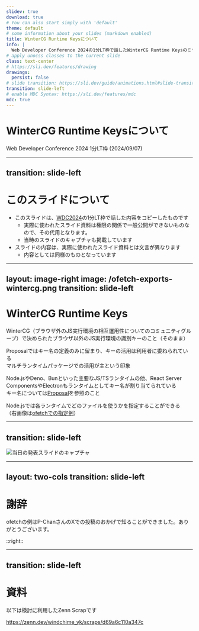 ```yaml
---
slidev: true
download: true
# You can also start simply with 'default'
theme: default
# some information about your slides (markdown enabled)
title: WinterCG Runtime Keysについて
info: |
  Web Developer Conference 2024の1分LT枠で話したWinterCG Runtime Keysのミラースライドです。
# apply unocss classes to the current slide
class: text-center
# https://sli.dev/features/drawing
drawings:
  persist: false
# slide transition: https://sli.dev/guide/animations.html#slide-transitions
transition: slide-left
# enable MDC Syntax: https://sli.dev/features/mdc
mdc: true
---
```


# WinterCG Runtime Keysについて
Web Developer Conference 2024 1分LT枠 (2024/09/07)


---
transition: slide-left
---

# このスライドについて
- このスライドは、[WDC2024](https://web-study.connpass.com/event/321711/)の1分LT枠で話した内容をコピーしたものです
  - 実際に使われたスライド資料は権限の関係で一般公開ができないものなので、その代用となります。
  - 当時のスライドのキャプチャも掲載しています
- スライドの内容は、実際に使われたスライド資料とは文言が異なります
  - 内容としては同様のものとなっています

<!--
## このスライドで書いたほうがよいことは何か
- WinterCG Runtime Keysの基本概念の説明
- 主要なキーと意外なキーの紹介
- この提案が解決しようとしている課題 / 開発者にとっての利点
- 活用事例

## このスライドで書かないほうがよいことは何か
- WinterCG自体の説明（3番目のWinterCG Minimum Common Web Platform APIの人がするはず）
- Runtime Keysをすべて列挙すること
- 個人の感情を交えたランタイムのジャッジ
- すべての情報を箇条書きにするスライド

## やりたいこと
- 各ランタイムの画像を使ってわかりやすくしたい
- タグクラウドみたいな感じで
-->

---
layout: image-right
image: /ofetch-exports-wintercg.png
transition: slide-left
---

# WinterCG Runtime Keys
WinterCG（ブラウザ外のJS実行環境の相互運用性についてのコミュニティグループ）で決められたブラウザ以外のJS実行環境の識別キーのこと（そのまま）

Proposalではキー名の定義のみに留まり、キーの活用は利用者に委ねられている  
マルチランタイムパッケージでの活用が主という印象

Node.jsやDeno、Bunといった主要なJS/TSランタイムの他、React Server ComponentsやElectronもランタイムとしてキー名が割り当てられている  
キー名については[Proposal](https://runtime-keys.proposal.wintercg.org/#keys)を参照のこと

Node.jsでは各ランタイムでどのファイルを使うかを指定することができる  
（右画像は[ofetchでの指定例](https://github.com/unjs/ofetch/blob/main/package.json)）

<!--
それでは、WinterCG Runtime KeysについてのLTを始めます。
このProposalは、WinterCGというコミュニティグループで各ランタイムのキー名を決めているものです。

Node.jsやDenoやBunといったJS/TSランタイムの他、React Server ComponentsやElectronなどにもキー名が割り当てられています。  

各ランタイムのキーが決められたことで識別しやすくなり、ランタイム固有の機能への対応がしやすくなりました。  
Node.jsでは各ランタイムでどのファイルを使うかを指定することができ、HonoではHelperとして提供されたことで各ランタイムに合わせた処理に活用されています。

このProposalは、ブラウザ以外でのJavaScirpt実行環境の相互運用性向上に大きく寄与すると考えられます。
-->

---
transition: slide-left
---

![当日の発表スライドのキャプチャ](/original-slide-screenshot.png)

---
layout: two-cols
transition: slide-left
---

# 謝辞
ofetchの例はP-ChanさんのXでの投稿のおかげで知ることができました。ありがとうございます。

::right::

<Tweet id="1826661896118043082"/>

---
transition: slide-left
---

# 資料
以下は検討に利用したZenn Scrapです

https://zenn.dev/windchime_yk/scraps/d69a6c110a347c
